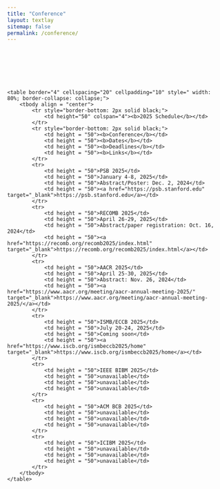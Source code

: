 ```yaml
---
title: "Conference"
layout: textlay
sitemap: false
permalink: /conference/
---
```

<br>
<br>
<br>
<br>
<br>
<html lang="en">
<body style="font-family: Arial, sans-serif; padding: 20px;">
    
    <table border="4" cellspacing="20" cellpadding="10" style=" width: 80%; border-collapse: collapse;">
        <tbody align = "center">
            <tr style="border-bottom: 2px solid black;">
                <td height="50" colspan="4"><b>2025 Schedule</b></td>
            </tr>
            <tr style="border-bottom: 2px solid black;">
                <td height = "50"><b>Conference</b></td>
                <td height = "50"><b>Dates</b></td>
                <td height = "50"><b>Deadlines</b></td>
                <td height = "50"><b>Links</b></td>
            </tr>
            <tr>
                <td height = "50">PSB 2025</td>
                <td height = "50">January 4-8, 2025</td>
                <td height = "50">Abstract/Poster: Dec. 2, 2024</td>
                <td height = "50"><a href="https://psb.stanford.edu" target="_blank">https://psb.stanford.edu</a></td>
            </tr>
            <tr>
                <td height = "50">RECOMB 2025</td>
                <td height = "50">April 26-29, 2025</td>
                <td height = "50">Abstract/paper registration: Oct. 16, 2024</td>
                <td height = "50"><a href="https://recomb.org/recomb2025/index.html" target="_blank">https://recomb.org/recomb2025/index.html</a></td>
            </tr>
            <tr>
                <td height = "50">AACR 2025</td>
                <td height = "50">April 25-30, 2025</td>
                <td height = "50">Abstract: Nov. 26, 2024</td>
                <td height = "50"><a href="https://www.aacr.org/meeting/aacr-annual-meeting-2025/" target="_blank">https://www.aacr.org/meeting/aacr-annual-meeting-2025/</a></td>
            </tr>
            <tr>
                <td height = "50">ISMB/ECCB 2025</td>
                <td height = "50">July 20-24, 2025</td>
                <td height = "50">Coming soon</td>
                <td height = "50"><a href="https://www.iscb.org/ismbeccb2025/home" target="_blank">https://www.iscb.org/ismbeccb2025/home</a></td>
            </tr>
            <tr>
                <td height = "50">IEEE BIBM 2025</td>
                <td height = "50">unavailable</td>
                <td height = "50">unavailable</td>
                <td height = "50">unavailable</td>
            </tr>
            <tr>
                <td height = "50">ACM BCB 2025</td>
                <td height = "50">unavailable</td>
                <td height = "50">unavailable</td>
                <td height = "50">unavailable</td>
            </tr>
            <tr>
                <td height = "50">ICIBM 2025</td>
                <td height = "50">unavailable</td>
                <td height = "50">unavailable</td>
                <td height = "50">unavailable</td>
            </tr>
        </tbody>
    </table>
</body>
</html>
<br>
<br>
<br>
<br>
<br>
